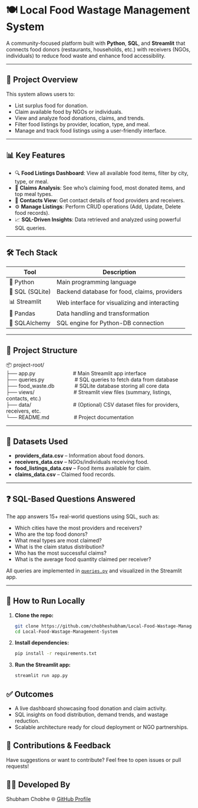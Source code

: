 # 🍽️ Local Food Wastage Management System

A community-focused platform built with **Python**, **SQL**, and **Streamlit** that connects food donors (restaurants, households, etc.) with receivers (NGOs, individuals) to reduce food waste and enhance food accessibility.

---

## 🧠 Project Overview

This system allows users to:
- List surplus food for donation.
- Claim available food by NGOs or individuals.
- View and analyze food donations, claims, and trends.
- Filter food listings by provider, location, type, and meal.
- Manage and track food listings using a user-friendly interface.

---

## 📊 Key Features

- 🔍 **Food Listings Dashboard**: View all available food items, filter by city, type, or meal.
- 🧾 **Claims Analysis**: See who’s claiming food, most donated items, and top meal types.
- 📇 **Contacts View**: Get contact details of food providers and receivers.
- ⚙️ **Manage Listings**: Perform CRUD operations (Add, Update, Delete food records).
- 📈 **SQL-Driven Insights**: Data retrieved and analyzed using powerful SQL queries.

---

## 🛠️ Tech Stack

| Tool | Description |
|------|-------------|
| 🐍 Python | Main programming language |
| 🧮 SQL (SQLite) | Backend database for food, claims, providers |
| 📊 Streamlit | Web interface for visualizing and interacting |
| 🧠 Pandas | Data handling and transformation |
| 🧵 SQLAlchemy | SQL engine for Python-DB connection |

---

## 📁 Project Structure

📦 project-root/\
├── app.py &nbsp;&nbsp;&nbsp;&nbsp;&nbsp;&nbsp;&nbsp;&nbsp;&nbsp;&nbsp;&nbsp;&nbsp;&nbsp;&nbsp;&nbsp;&nbsp;&nbsp;&nbsp;&nbsp;&nbsp;&nbsp;&nbsp;&nbsp;&nbsp;             # Main Streamlit app interface\
├── queries.py &nbsp;&nbsp;&nbsp;&nbsp;&nbsp;&nbsp;&nbsp;&nbsp;&nbsp;&nbsp;&nbsp;&nbsp;&nbsp;&nbsp;&nbsp;&nbsp;&nbsp;&nbsp;&nbsp;         # SQL queries to fetch data from database\
├── food_waste.db &nbsp;&nbsp;&nbsp;&nbsp;&nbsp;&nbsp;&nbsp;&nbsp;&nbsp;&nbsp;&nbsp;&nbsp;      # SQLite database storing all core data\
├── views/ &nbsp;&nbsp;&nbsp;&nbsp;&nbsp;&nbsp;&nbsp;&nbsp;&nbsp;&nbsp;&nbsp;&nbsp;&nbsp;&nbsp;&nbsp;&nbsp;&nbsp;&nbsp;&nbsp;&nbsp;&nbsp;&nbsp;&nbsp;&nbsp;&nbsp;            # Streamlit view files (summary, listings, contacts, etc.)\
├── data/ &nbsp;&nbsp;&nbsp;&nbsp;&nbsp;&nbsp;&nbsp;&nbsp;&nbsp;&nbsp;&nbsp;&nbsp;&nbsp;&nbsp;&nbsp;&nbsp;&nbsp;&nbsp;&nbsp;&nbsp;&nbsp;&nbsp;&nbsp;&nbsp;&nbsp;&nbsp;&nbsp;              # (Optional) CSV dataset files for providers, receivers, etc.\
└── README.md &nbsp;&nbsp;&nbsp;&nbsp;&nbsp;&nbsp;&nbsp;&nbsp;&nbsp;&nbsp;&nbsp;&nbsp;&nbsp;&nbsp;&nbsp;          # Project documentation

---

## 📂 Datasets Used

- **providers_data.csv** – Information about food donors.
- **receivers_data.csv** – NGOs/individuals receiving food.
- **food_listings_data.csv** – Food items available for claim.
- **claims_data.csv** – Claimed food records.

---

## ❓ SQL-Based Questions Answered

The app answers 15+ real-world questions using SQL, such as:
- Which cities have the most providers and receivers?
- Who are the top food donors?
- What meal types are most claimed?
- What is the claim status distribution?
- Who has the most successful claims?
- What is the average food quantity claimed per receiver?

All queries are implemented in [`queries.py`](queries.py) and visualized in the Streamlit app.

---

## 🚀 How to Run Locally

1. **Clone the repo:**
   ```bash
   git clone https://github.com/chobheshubham/Local-Food-Wastage-Management-System.git
   cd Local-Food-Wastage-Management-System

2. **Install dependencies:**
   ```bash
   pip install -r requirements.txt
   
3. **Run the Streamlit app:**
   ```bash
   streamlit run app.py

## ✅ Outcomes
- A live dashboard showcasing food donation and claim activity.
- SQL insights on food distribution, demand trends, and wastage reduction.
- Scalable architecture ready for cloud deployment or NGO partnerships.

## 🙌 Contributions & Feedback
Have suggestions or want to contribute? Feel free to open issues or pull requests!

## 👨‍💻 Developed By
Shubham Chobhe
🌐 [GitHub Profile](https://github.com/chobheshubham)
